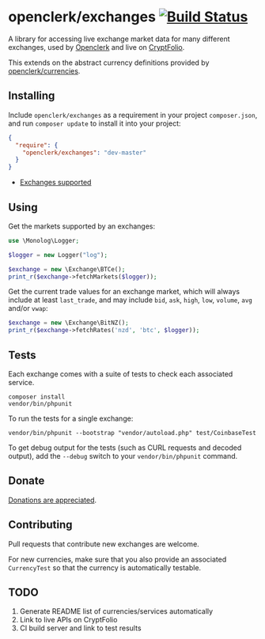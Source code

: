 openclerk/exchanges [![Build Status](https://travis-ci.org/openclerk/exchanges.svg?branch=master)](https://travis-ci.org/openclerk/exchanges)
===================

A library for accessing live exchange market data for many different exchanges,
used by [Openclerk](http://openclerk.org) and live on [CryptFolio](https://cryptfolio.com).

This extends on the abstract currency definitions provided by
[openclerk/currencies](https://github.com/openclerk/currencies).

## Installing

Include `openclerk/exchanges` as a requirement in your project `composer.json`,
and run `composer update` to install it into your project:

```json
{
  "require": {
    "openclerk/exchanges": "dev-master"
  }
}
```

* [Exchanges supported](https://github.com/openclerk/exchanges/tree/master/src)

## Using

Get the markets supported by an exchanges:

```php
use \Monolog\Logger;

$logger = new Logger("log");

$exchange = new \Exchange\BTCe();
print_r($exchange->fetchMarkets($logger));
```

Get the current trade values for an exchange market, which will always include
at least `last_trade`, and may include `bid`, `ask`, `high`, `low`, `volume`, `avg`
and/or `vwap`:

```php
$exchange = new \Exchange\BitNZ();
print_r($exchange->fetchRates('nzd', 'btc', $logger));
```

## Tests

Each exchange comes with a suite of tests to check each associated service.

```
composer install
vendor/bin/phpunit
```

To run the tests for a single exchange:

```
vendor/bin/phpunit --bootstrap "vendor/autoload.php" test/CoinbaseTest
```

To get debug output for the tests (such as CURL requests and decoded output),
add the `--debug` switch to your `vendor/bin/phpunit` command.

## Donate

[Donations are appreciated](https://code.google.com/p/openclerk/wiki/Donating).

## Contributing

Pull requests that contribute new exchanges are welcome.

For new currencies, make sure that you also provide an associated
`CurrencyTest` so that the currency is automatically testable.

## TODO

1. Generate README list of currencies/services automatically
1. Link to live APIs on CryptFolio
1. CI build server and link to test results
